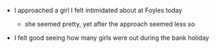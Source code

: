 - I approached a girl I felt intimidated about at Foyles today
	 - she seemed pretty, yet after the approach seemed less so

- I felt good seeing how many girls were out during the bank holiday                 
